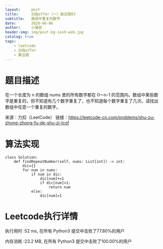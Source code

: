 ```yaml
---
layout:     post
title:      剑指offer（一）面试题03
subtitle:   数组中重复的数字
date:       2020-06-06
author:     小骆驼
header-img: img/post-bg-ios9-web.jpg
catalog: true
tags:
    - leetcode
    - 剑指offer
    - 算法题
---
```

# 题目描述
在一个长度为 n 的数组 nums 里的所有数字都在 0～n-1 的范围内。数组中某些数字是重复的，但不知道有几个数字重复了，也不知道每个数字重复了几次。请找出数组中任意一个重复的数字。

来源：力扣（LeetCode）
链接：https://leetcode-cn.com/problems/shu-zu-zhong-zhong-fu-de-shu-zi-lcof
# 算法实现
```
class Solution:
    def findRepeatNumber(self, nums: List[int]) -> int:
        dic={}
        for num in nums:
            if num in dic:
                dic[num]+=1
                if dic[num]>1:
                    return num
            else:
                dic[num]=1
```
# Leetcode执行详情
执行用时 :52 ms, 在所有 Python3 提交中击败了77.80%的用户

内存消耗 :23.2 MB, 在所有 Python3 提交中击败了100.00%的用户
